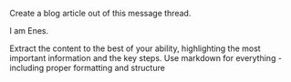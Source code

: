 Create a blog article out of this message thread.

I am Enes.

Extract the content to the best of your ability, highlighting the most important information and the key steps. Use markdown for everything - including proper formatting and structure